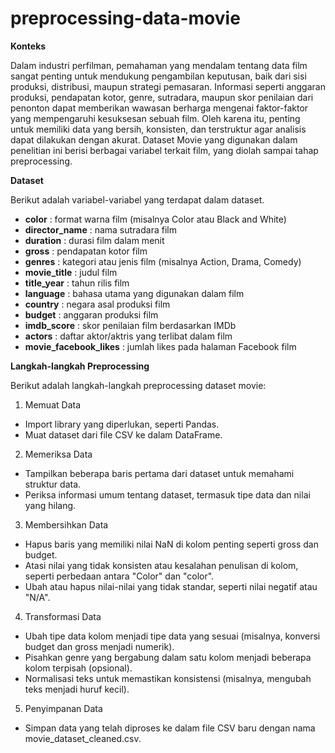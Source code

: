 # preprocessing-data-movie

**Konteks**

Dalam industri perfilman, pemahaman yang mendalam tentang data film sangat penting untuk mendukung pengambilan keputusan, baik dari sisi produksi, distribusi, maupun strategi pemasaran. Informasi seperti anggaran produksi, pendapatan kotor, genre, sutradara, maupun skor penilaian dari penonton dapat memberikan wawasan berharga mengenai faktor-faktor yang mempengaruhi kesuksesan sebuah film. Oleh karena itu, penting untuk memiliki data yang bersih, konsisten, dan terstruktur agar analisis dapat dilakukan dengan akurat. Dataset Movie yang digunakan dalam penelitian ini berisi berbagai variabel terkait film, yang diolah sampai tahap preprocessing.

**Dataset**

Berikut adalah variabel-variabel yang terdapat dalam dataset.

* **color** : format warna film (misalnya Color atau Black and White)
* **director_name** : nama sutradara film
* **duration** : durasi film dalam menit
* **gross** : pendapatan kotor film
* **genres** : kategori atau jenis film (misalnya Action, Drama, Comedy)
* **movie_title** : judul film
* **title_year** : tahun rilis film
* **language** : bahasa utama yang digunakan dalam film
* **country** : negara asal produksi film
* **budget** : anggaran produksi film
* **imdb_score** : skor penilaian film berdasarkan IMDb
* **actors** : daftar aktor/aktris yang terlibat dalam film
* **movie_facebook_likes** : jumlah likes pada halaman Facebook film

**Langkah-langkah Preprocessing**

Berikut adalah langkah-langkah preprocessing dataset movie:

1.	Memuat Data
* Import library yang diperlukan, seperti Pandas.
* Muat dataset dari file CSV ke dalam DataFrame.
2.	Memeriksa Data   
* Tampilkan beberapa baris pertama dari dataset untuk memahami struktur data.
* Periksa informasi umum tentang dataset, termasuk tipe data dan nilai yang hilang.
3.	Membersihkan Data
* Hapus baris yang memiliki nilai NaN di kolom penting seperti gross dan budget.
* Atasi nilai yang tidak konsisten atau kesalahan penulisan di kolom, seperti perbedaan antara "Color" dan "color".
* Ubah atau hapus nilai-nilai yang tidak standar, seperti nilai negatif atau "N/A".
4.	Transformasi Data 
* Ubah tipe data kolom menjadi tipe data yang sesuai (misalnya, konversi budget dan gross menjadi numerik).
* Pisahkan genre yang bergabung dalam satu kolom menjadi beberapa kolom terpisah (opsional).
* Normalisasi teks untuk memastikan konsistensi (misalnya, mengubah teks menjadi huruf kecil).
5.	Penyimpanan Data
* Simpan data yang telah diproses ke dalam file CSV baru dengan nama movie_dataset_cleaned.csv.

